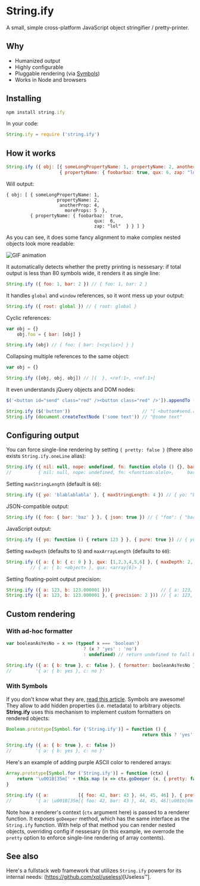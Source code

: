# String.ify

A small, simple cross-platform JavaScript object stringifier / pretty-printer.

## Why

- Humanized output
- Highly configurable
- Pluggable rendering (via [Symbols](https://github.com/xpl/string.ify/blob/master/README.md#with-symbols))
- Works in Node and browsers

## Installing

```javascript
npm install string.ify
```

In your code:

```javascript
String.ify = require ('string.ify')
```

## How it works

```javascript
String.ify ({ obj: [{ someLongPropertyName: 1, propertyName: 2, anotherProp: 4, moreProps: 5 },
                    { propertyName: { foobarbaz: true, qux: 6, zap: "lol" } }] })
```

Will output:

```
{ obj: [ { someLongPropertyName: 1,
                   propertyName: 2,
                    anotherProp: 4,
                      moreProps: 5  },
         { propertyName: { foobarbaz:  true,
                                 qux:  6,
                                 zap: "lol"  } } ] }
```

As you can see, it does some fancy alignment to make complex nested objects look more readable:

![GIF animation](http://wtf.jpg.wtf/13/34/1470446586-13341a275886bd6be2af39e3c24f2f31.gif)

It automatically detects whether the pretty printing is nessesary: if total output is less than 80 symbols wide, it renders it as single line:

```javascript
String.ify ({ foo: 1, bar: 2 }) // { foo: 1, bar: 2 }
```

It handles `global` and `window` references, so it wont mess up your output:

```javascript
String.ify ({ root: global }) // { root: global }
```

Cyclic references:

```javascript
var obj = {}
    obj.foo = { bar: [obj] }

String.ify (obj) // { foo: { bar: [<cyclic>] } }
```

Collapsing multiple references to the same object:

```javascript
var obj = {}

String.ify ([obj, obj, obj]) // [{  }, <ref:1>, <ref:1>]
```

It even understands jQuery objects and DOM nodes:

```javascript
$('<button id="send" class="red" /><button class="red" />']).appendTo (document.body)

String.ify ($('button'))                           // "[ <button#send.red>, <button.blue> ]"
String.ify (document.createTextNode ('some text')) // "@some text"
```

## Configuring output

You can force single-line rendering by setting `{ pretty: false }` (there also exists `String.ify.oneLine` alias):

```javascript
String.ify ({ nil: null, nope: undefined, fn: function ololo () {}, bar: [{ baz: "garply", qux: [1, 2, 3] }] }, { pretty: false })
//          { nil: null, nope: undefined, fn: <function:ololo>,     bar: [{ baz: "garply", qux: [1, 2, 3] }] }
```

Setting `maxStringLength` (default is `60`):

```javascript
String.ify ({ yo: 'blablablabla' }, { maxStringLength: 4 }) // { yo: "bla…" }
```

JSON-compatible output:

```javascript
String.ify ({ foo: { bar: 'baz' } }, { json: true }) // { "foo": { "bar": "baz" } }
```

JavaScript output:

```javascript
String.ify ({ yo: function () { return 123 } }, { pure: true }) // { yo: function () { return 123 } }
```

Setting `maxDepth` (defaults to `5`) and `maxArrayLength` (defaults to `60`):

```javascript
String.ify ({ a: { b: { c: 0 } }, qux: [1,2,3,4,5,6] }, { maxDepth: 2, maxArrayLength: 5 }),
         // { a: { b: <object> }, qux: <array[6]> }
```

Setting floating-point output precision:

```javascript
String.ify ({ a: 123, b: 123.000001 }))                   // { a: 123, b: 123.000001 }
String.ify ({ a: 123, b: 123.000001 }, { precision: 2 })) // { a: 123, b: 123.00 }
```

## Custom rendering

### With ad-hoc formatter

```javascript
var booleanAsYesNo = x => (typeof x === 'boolean')
                             ? (x ? 'yes' : 'no')
                             : undefined) // return undefined to fall back

String.ify ({ a: { b: true }, c: false }, { formatter: booleanAsYesNo })
//         '{ a: { b: yes }, c: no }'
```

### With Symbols

If you don't know what they are, [read this article](http://blog.keithcirkel.co.uk/metaprogramming-in-es6-symbols/). Symbols are awesome! They allow to add hidden properties (i.e. metadata) to arbitrary objects. **String.ify** uses this mechanism to implement custom formatters on rendered objects:

```javascript
Boolean.prototype[Symbol.for ('String.ify')] = function () {
                                                   return this ? 'yes' : 'no' }

String.ify ({ a: { b: true }, c: false })
//         '{ a: { b: yes }, c: no }'
```

Here's an example of adding purple ASCII color to rendered arrays:

```javascript
Array.prototype[Symbol.for ('String.ify')] = function (ctx) {
    return '\u001B[35m[' + this.map (x => ctx.goDeeper (x, { pretty: false })).join (', ') + ']\u001b[0m'
}

String.ify ({ a:           [{ foo: 42, bar: 43 }, 44, 45, 46] }, { pretty: true })
//         '{ a: \u001B[35m[{ foo: 42, bar: 43 }, 44, 45, 46]\u001b[0m }')
```

Note how a renderer's context (`ctx` argument here) is passed to a renderer function. It exposes `goDeeper` method, which has the same interface as the `String.ify` function. With help of that method you can render nested objects, overriding config if nessesary (in this example, we overrode the `pretty` option to enforce single-line rendering of array contents).

## See also

Here's a fullstack web framework that utilizes `String.ify` powers for its internal needs: (https://github.com/xpl/useless)[Useless™].
